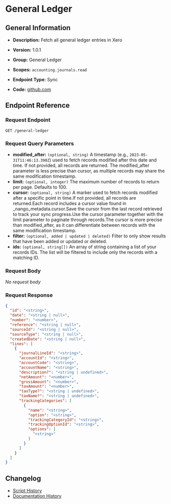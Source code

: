 <!-- BEGIN GENERATED CONTENT -->
# General Ledger

## General Information

- **Description:** Fetch all general ledger entries in Xero

- **Version:** 1.0.1
- **Group:** General Ledger
- **Scopes:** `accounting.journals.read`
- **Endpoint Type:** Sync
- **Code:** [github.com](https://github.com/NangoHQ/integration-templates/tree/main/integrations/xero/syncs/general-ledger.ts)


## Endpoint Reference

### Request Endpoint

`GET /general-ledger`

### Request Query Parameters

- **modified_after:** `(optional, string)` A timestamp (e.g., `2023-05-31T11:46:13.390Z`) used to fetch records modified after this date and time. If not provided, all records are returned. The modified_after parameter is less precise than cursor, as multiple records may share the same modification timestamp.
- **limit:** `(optional, integer)` The maximum number of records to return per page. Defaults to 100.
- **cursor:** `(optional, string)` A marker used to fetch records modified after a specific point in time.If not provided, all records are returned.Each record includes a cursor value found in _nango_metadata.cursor.Save the cursor from the last record retrieved to track your sync progress.Use the cursor parameter together with the limit parameter to paginate through records.The cursor is more precise than modified_after, as it can differentiate between records with the same modification timestamp.
- **filter:** `(optional, added | updated | deleted)` Filter to only show results that have been added or updated or deleted.
- **ids:** `(optional, string[])` An array of string containing a list of your records IDs. The list will be filtered to include only the records with a matching ID.

### Request Body

_No request body_

### Request Response

```json
{
  "id": "<string>",
  "date": "<string | null>",
  "number": "<number>",
  "reference": "<string | null>",
  "sourceId": "<string | null>",
  "sourceType": "<string | null>",
  "createdDate": "<string | null>",
  "lines": [
    {
      "journalLineId": "<string>",
      "accountId": "<string>",
      "accountCode": "<string>",
      "accountName": "<string>",
      "description?": "<string | undefined>",
      "netAmount": "<number>",
      "grossAmount": "<number>",
      "taxAmount": "<number>",
      "taxType?": "<string | undefined>",
      "taxName?": "<string | undefined>",
      "trackingCategories": [
        {
          "name": "<string>",
          "option": "<string>",
          "trackingCategoryId": "<string>",
          "trackingOptionId": "<string>",
          "options": [
            "<string>"
          ]
        }
      ]
    }
  ]
}
```

## Changelog

- [Script History](https://github.com/NangoHQ/integration-templates/commits/main/integrations/xero/syncs/general-ledger.ts)
- [Documentation History](https://github.com/NangoHQ/integration-templates/commits/main/integrations/xero/syncs/general-ledger.md)

<!-- END  GENERATED CONTENT -->

